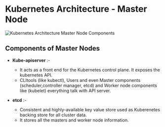 # Kubernetes Architecture - Master Node

![Kubernetes Architecture Master Node Components](https://i0.wp.com/digitalvarys.com/wp-content/uploads/2019/05/image-3.png?w=1152&ssl=1)

## Components of Master Nodes
- **Kube-apiserver** :-
  - It acts as a front end for the Kubernetes control plane. It exposes the kubernetes API.
  - CLItools (like kubectl), Users and even Master components (scheduler,controller manager, etcd) and Worker node components like (kubelet) everything talk with API server.

- **etcd** :-
  - Consistent and highly-available key value store used as Kuberenetes backing store for all cluster data.
  - It stores all the masters and worker node information.